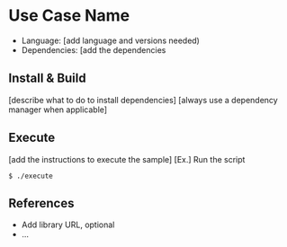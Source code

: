 # Use Case Name

* Language: [add language and versions needed)
* Dependencies: [add the dependencies

## Install & Build

[describe what to do to install dependencies]
[always use a dependency manager when applicable]

## Execute

[add the instructions to execute the sample]
[Ex.] 
Run the script

    $ ./execute

## References

* Add library URL, optional
* ...
